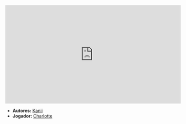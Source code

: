 <iframe width="560" height="315" src="https://www.youtube.com/embed/JlBjpBR3VkU?si=vz0pEIaLav_5CIOP" title="YouTube video player" frameborder="0" allow="accelerometer; autoplay; clipboard-write; encrypted-media; gyroscope; picture-in-picture; web-share" referrerpolicy="strict-origin-when-cross-origin" allowfullscreen></iframe>

- **Autores:** [Kanii](../Autores/Kanii.md)
- **Jogador:** [Charlotte](content/Jogadores/Charlotte.md)